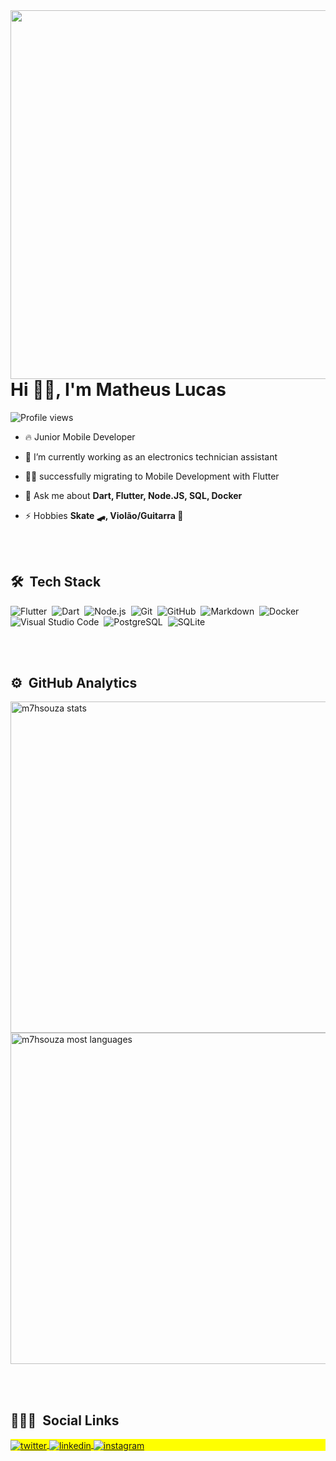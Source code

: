 <img align="right" height="590em" src="https://raw.githubusercontent.com/gist/m7hsouza/edac13a9b9640467eda1f359ffc00984/raw/c3c7b5f00e20bfe156a351a4629062734450b35f/githubcard.svg"/>

<h1 align="left">Hi 👋🏽, I'm Matheus Lucas</h1>

<p align="left"> <img src="https://komarev.com/ghpvc/?username=m7hsouzas&color=yellow" alt="Profile views" /> </p>

- 🔥 Junior Mobile Developer

- 🔭 I’m currently working as an electronics technician assistant

- 👨‍💻 successfully migrating to Mobile Development with Flutter

- 💬 Ask me about **Dart, Flutter, Node.JS, SQL, Docker**

- ⚡ Hobbies **Skate 🛹, Violão/Guitarra 🎸**

<br><br>

## 🛠 &nbsp;Tech Stack

![Flutter](https://img.shields.io/badge/-Flutter-05122A?style=flat&logo=flutter)&nbsp;
![Dart](https://img.shields.io/badge/-Dart-05122A?style=flat&logo=dart)&nbsp;
![Node.js](https://img.shields.io/badge/-Node.js-05122A?style=flat&logo=node.js)&nbsp;
![Git](https://img.shields.io/badge/-Git-05122A?style=flat&logo=git)&nbsp;
![GitHub](https://img.shields.io/badge/-GitHub-05122A?style=flat&logo=github)&nbsp;
![Markdown](https://img.shields.io/badge/-Markdown-05122A?style=flat&logo=markdown)&nbsp;
![Docker](https://img.shields.io/badge/-Docker-05122A?style=flat&logo=docker)&nbsp;
![Visual Studio Code](https://img.shields.io/badge/-Visual%20Studio%20Code-05122A?style=flat&logo=visual-studio-code&logoColor=007ACC)&nbsp;
![PostgreSQL](https://img.shields.io/badge/-PostgreSQL-05122A?style=flat&logo=postgresql)&nbsp;
![SQLite](https://img.shields.io/badge/-SQLite-05122A?style=flat&logo=sqlite)&nbsp;

<br><br>

## ⚙️ &nbsp;GitHub Analytics
<p align="left">
<img width="530em" src="https://github-readme-stats.vercel.app/api?username=m7hsouza&show_icons=true&theme=vision-friendly-dark" alt="m7hsouza stats"/>
<img width="530em" src="https://github-readme-stats.vercel.app/api/top-langs/?username=m7hsouza&layout=compact&theme=vision-friendly-dark" alt="m7hsouza most languages"/>
</p>
<br><br>

## 👨🏽‍🦲 &nbsp;Social Links

<p align="left" style="background:yellow">
<a href="https://twitter.com/_m7hsouza" target="_blank">
  <img align="center" src="https://img.shields.io/badge/-_m7hsouza-05122A?style=flat&logo=twitter" alt="twitter"/>  
</a>
<a href="https://linkedin.com/in/m7hsouza" target="_blank">
  <img align="center" src="https://img.shields.io/badge/-m7hsouza-05122A?style=flat&logo=linkedin" alt="linkedin"/>
</a>
<a href="https://instagram.com/m7hsouza" target="_blank">
 <img align="center" src="https://img.shields.io/badge/-m7hsouza-05122A?style=flat&logo=instagram" alt="instagram"/>
</a>
</p>
<!--
**maykbrito/maykbrito** is a ✨ _special_ ✨ repository because its `README.md` (this file) appears on your GitHub profile.

Here are some ideas to get you started:

- 🔭 I’m currently working on ...
- 🌱 I’m currently learning ...
- 👯 I’m looking to collaborate on ...
- 🤔 I’m looking for help with ...
- 💬 Ask me about ...
- 📫 How to reach me: ...
- 😄 Pronouns: ...
- ⚡ Fun fact: ...
-->
